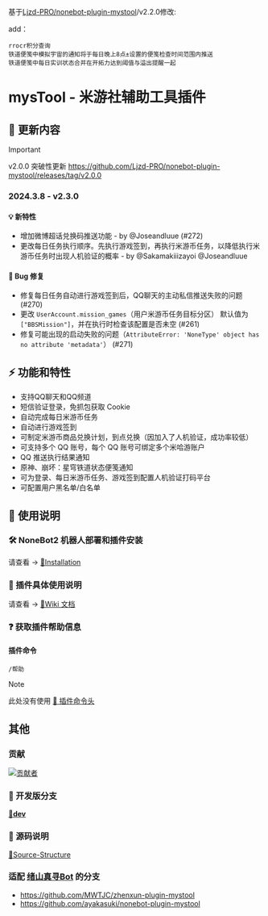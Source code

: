 基于[Ljzd-PRO/nonebot-plugin-mystool](https://github.com/Ljzd-PRO/nonebot-plugin-mystool)/v2.2.0修改:

add：
```
rrocr积分查询 
铁道便笺中模拟宇宙的通知将于每日晚上8点±设置的便笺检查时间范围内推送
铁道便笺中每日实训状态合并在开拓力达到阈值与溢出提醒一起
```

# mysTool - 米游社辅助工具插件

## 📣 更新内容

> [!IMPORTANT]
> v2.0.0 突破性更新
> https://github.com/Ljzd-PRO/nonebot-plugin-mystool/releases/tag/v2.0.0

### 2024.3.8 - v2.3.0

#### 💡 新特性
- 增加微博超话兑换码推送功能 - by @Joseandluue (#272)
- 更改每日任务执行顺序。先执行游戏签到，再执行米游币任务，以降低执行米游币任务时出现人机验证的概率 - by @Sakamakiiizayoi @Joseandluue

#### 🐛 Bug 修复
- 修复每日任务自动进行游戏签到后，QQ聊天的主动私信推送失败的问题 (#270)
- 更改 `UserAccount.mission_games`（用户米游币任务目标分区） 默认值为 `["BBSMission"]`，并在执行时检查该配置是否未空 (#261)
- 修复可能出现的启动失败的问题（`AttributeError: 'NoneType' object has no attribute 'metadata'`） (#271)

## ⚡ 功能和特性

- 支持QQ聊天和QQ频道
- 短信验证登录，免抓包获取 Cookie
- 自动完成每日米游币任务
- 自动进行游戏签到
- 可制定米游币商品兑换计划，到点兑换（因加入了人机验证，成功率较低）
- 可支持多个 QQ 账号，每个 QQ 账号可绑定多个米哈游账户
- QQ 推送执行结果通知
- 原神、崩坏：星穹铁道状态便笺通知
- 可为登录、每日米游币任务、游戏签到配置人机验证打码平台
- 可配置用户黑名单/白名单

## 📖 使用说明

### 🛠️ NoneBot2 机器人部署和插件安装

请查看 -> [🔗Installation](https://github.com/Ljzd-PRO/nonebot-plugin-mystool/wiki/Installation)

### 📖 插件具体使用说明

请查看 -> [🔗Wiki 文档](https://github.com/Ljzd-PRO/nonebot-plugin-mystool/wiki)

### ❓ 获取插件帮助信息

#### 插件命令

```
/帮助
```

> [!NOTE]
> 此处没有使用 [🔗 插件命令头](https://github.com/Ljzd-PRO/nonebot-plugin-mystool/wiki/Configuration-Preference#command_start)

## 其他

### 贡献
<a href="https://github.com/Ljzd-PRO/nonebot-plugin-mystool/graphs/contributors">
  <img src="https://contrib.rocks/image?repo=Ljzd-PRO/nonebot-plugin-mystool&max=1000" alt="贡献者"/>
</a>

### 🔨 开发版分支
[**🔨dev**](https://github.com/Ljzd-PRO/nonebot-plugin-mystool/tree/dev)

### 📃 源码说明
[📃Source-Structure](https://github.com/Ljzd-PRO/nonebot-plugin-mystool/wiki/Source-Structure)

### 适配 [绪山真寻Bot](https://github.com/HibiKier/zhenxun_bot) 的分支
- https://github.com/MWTJC/zhenxun-plugin-mystool
- https://github.com/ayakasuki/nonebot-plugin-mystool
